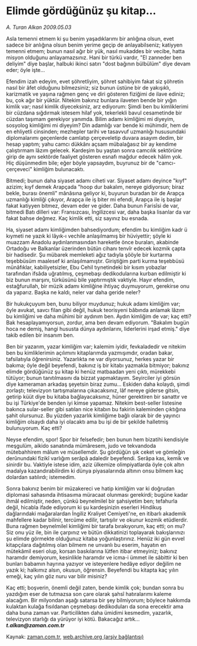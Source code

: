 # Elimde gördüğünüz şu kitap...

*A. Turan Alkan 2009.05.03*

<tr><td class="metin" colspan="2" style="padding-top: 20px; padding-left: 5px; padding-right: 10px;">Asla temenni etmem ki şu benim yaşadıklarımı bir anlığına olsun, evet sadece bir anlığına olsun benim yerime geçip de anlayabilseniz; katiyyen temenni etmem; bunun nasıl ağır bir yük, nasıl mukaddes bir vecibe, hatta misyon olduğunu anlayamazsınız. Hani bir türkü vardır, "El zanneder ben deliyim" diye başlar, halbuki ikinci satırı "dost bağının bülbülüm" diye devam eder; öyle işte...</td></tr><tr><td class="metin" colspan="2" style="padding-top: 20px; padding-left: 5px; padding-right: 10px;"><p>Efendim izah edeyim, evet şöhretliyim, şöhret sahibiyim fakat siz şöhretin nasıl bir âfet olduğunu bilmezsiniz; siz bunun üstüne bir de yakışıklı, karizmatik ve yaşına rağmen genç ve diri gösteren fiziğimi de ilave ediniz; bu, çok ağır bir yüktür. Nitekim bakınız bunlara ilaveten bende bir yığın kimlik var; nasıl kimlik diyeceksiniz, arz ediyorum: Şimdi ben bu kimliklerimi bir cüzdana sığdırmak istesem hilaf yok, tekerlekli bavul cesametinde bir cüzdan taşımam gerekiyor yanımda. Bilim adamı kimliğimi mi diyeyim, sosyolog kimliğimi mi diyeyim? Din adamlığı var bende ki mühimdir, hem de en ehliyetli cinsinden; mezhepler tarihi ve tasavvuf uzmanlığı hususundaki diplomalarımı geçenlerde camlatıp çerçeveletip duvara asayım dedim, bir hesap yaptım; yahu camcı dükkânı açsam mübalağasız bir ay kendime çalıştırmam lâzım gelecek. Kardeşim bu yaştan sonra camcılık sektörüne girip de aynı sektörde faaliyet gösteren esnafı mağdur edecek hâlim yok. Hiç düşünmedim bile; eğer böyle yapsaydım, buyrunuz bir de "camcı-çerçeveci" kimliğim bulunacaktı.
<p>Bitmedi; bunun daha siyaset adamı ciheti var. Siyaset adamı deyince "kıyf" azizim; kıyf demek Arapçada "hoop dur bakalım, nereye gidiyorsun; biraz bekle, burası önemli" mânâsına geliyor ki, buyurun buradan bir de Arapça uzmanlığı kimliği çıkıyor, Arapça ile iş biter mi efendi, Arapça ile iş başlar fakat katiyyen bitmez, devam eder ve gider. Daha bunun Farisîsi de var, bitmedi Batı dilleri var: Fransızcası, İngilizcesi var, daha başka lisanlar da var fakat bahse değmez. Kaç kimlik etti, siz sayınız bu esnada.
<p>Ha, siyaset adamı kimliğimden bahsediyordum; efendim bu kimliğim kadr ü kıymeti ne yazık ki lâyık-ı vechile anlaşılmamış bir hüviyettir; şöyle ki muazzam Anadolu aydınlanmasından hareketle önce buraları, akabinde Ortadoğu ve Balkanlar üzerinden bütün cihanı tenvîr edecek kozmik çapta bir hadisedir. Şu mübarek memleketi ağız tadıyla şööyle bir kurtarma teşebbüsüm maalesef ki anlaşılmamıştır. Giriştiğim parti kurma teşebbüsü münâfıklar, kabiliyetsizler, Ebu Cehil tıynetindeki bir kısım yobazlar tarafından ifsâda uğratılmış, çeşmebaşı dedikodularına kurban edilmiştir ki biz bunun marşını, türküsünü bile yaptırmıştık vaktiyle. Hayır efendim, estağfurullah, bir müzik adamı kimliğine ihtiyaç duymuyorum, gerekirse onu da yaparız. Başka ne kaldı, neler var daha geride neler?
<p>Bir hukukçuyum ben, bunu biliyor muydunuz; hukuk adamı kimliğim var; öyle avukat, savcı filan gibi değil, hukuk teorisyeni bâbında anlamak lâzım bu kimliğimi ve daha mühimi bir aydınım ben. Aydın kimliğim de var; kaç etti? Bak hesaplayamıyorsun, zordur, ama ben devam ediyorum. "Bakalım bugün hoca ne demiş, hangi hususta dünya aydınlarını, liderlerini irşad etmiş." diye takib edilen bir insanım ben.
<p>Ben bir yazarım, yazar kimliğim var; kalemim iyidir, fevkaladedir ve nitekim ben bu kimliklerimin açılımını kitaplarımda yazmışımdır, oradan bakar, tafsilatıyla öğrenirsiniz. Yazarlıkta ne var diyorsunuz, herkes yazar bir bakıma; öyle değil beyefendi, bakınız iş bir kitabı yazmakla bitmiyor; bakınız elimde gördüğünüz şu kitap ki henüz matbaadan yeni çıktı, mürekkebi tütüyor; bunun tanıtılmasını da bizzat yapmaktayım. Seyirciler iyi görsün diye kameraman arkadaş şeyetsin biraz zumu... Eskiden daha kolaydı, şimdi zorlaştı; televizyon tartışmalarına çıkacaksınız, lâf nereye giderse gitsin, getirip küüt diye bu kitaba bağlayacaksınız, hüner gerektiren bir sanattır ve bu işi Türkiye'de benden iyi kimse yapamaz. Nitekim best-seller listesine bakınca sular-seller gibi satılan nice kitabın bu fakirin kaleminden çıktığına şahit olursunuz. Bu yüzden yazarlık kimliğime bağlı olarak bir de yayıncı kimliğim olsaydı daha iyi olacaktı ama bu işi de bir şekilde halletmiş bulunuyorum. Kaç etti?
<p> Neyse efendim, spor! Spor bir felsefedir; ben bunun hem bizatihi kendisiyle meşgulüm, aikido sanatında mümâresem, judo ve tekvandoda mütebahhirem mâlum ve müsellemdir. Şu gördüğün şık ceket ve gömleğin derûnundaki fizikî varlığım serâpâ adaledir beyefendi. Serâpa kas, kemik ve sinirdir bu. Vaktiyle istese idim, aziz ülkemize olimpiyatlarda öyle çok altın madalya kazandırabilirdim ki dünya piyasalarında altının onsu bilmem kaç dolardan satılırdı; istemedim.
<p> Sonra bakınız benim bir müzakereci ve hatip kimliğim var ki doğrudan diplomasi sahasında ihtisasıma müracaat olunması gerekirdi; bugüne kadar ihmâl edilmiştir, neden, çünkü beynelmilel bir şahsiyetim ben; tefahurla değil, hicabla ifade ediyorum ki şu kardeşinizin eserleri Hindikuş dağlarındaki mağaralardan İngiliz Kraliyet Cemiyeti'ne, en itibarlı akademik mahfellere kadar bilinir, tercüme edilir, tartışılır ve okunur kozmik etüdlerdir. Buna rağmen beynelmilel kimliğimi bir tarafa bırakıyorum, kaç etti; on mu? Siz onu yüz ile, bin ile çarpınız ve bütün dikkatinizi toplayarak bakışlarınızı şu elimde görmekte olduğunuz kitaba yoğunlaştırınız. Henüz iki gün evvel kitapçılara dağıtılmış olan bilmem ne unvanlı bu eserim, hayatın en mütekâmil eseri olup, korsan baskılarına lütfen itibar etmeyiniz; bakınız haramdır demiyorum, kesinlikle haramdır ve icma-i ümmet ile sâbittir ki ben bunları babamın hayrına yazıyor ve isteyenlere hedâye ediyor değilim ne yazık ki; halkımız alsın, okusun, öğrensin. Beyefendi bu kitapta kaç yılın emeği, kaç yılın göz nuru var bilir misiniz?
<p>Kaç etti; boşverin, önemli değil zaten, bende kimlik çok; bundan sonra bu yazdığım eser de tutmazsa son çare olarak şahsî hatıralarımı kaleme alacağım. Bir milyondan aşağı satarsa bir şey bilmiyorum; böylece hakkımda kulaktan kulağa fısıldanan çeşmebaşı dedikoduları da sona erecektir ama daha buna zaman var. Particilikten daha ümidimi kesmedim, yazarlık, televizyon starlığı da yürüyor iyi kötü. Bakacağız artık...<i><b> t.alkan@zaman.com.tr</b></i><br/></p></p></p></p></p></p></p></p></td></tr>

Kaynak: [zaman.com.tr](http://zaman.com.tr/yazar.do?yazino=844077), [web.archive.org (arşiv bağlantısı)](http://web.archive.org/web/20090506063503/http://www.zaman.com.tr:80/yazar.do?yazino=844077)
